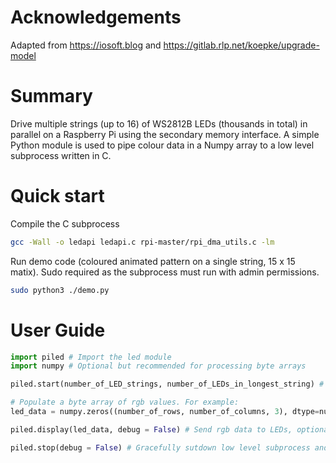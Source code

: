 # Acknowledgements #
Adapted from https://iosoft.blog  and https://gitlab.rlp.net/koepke/upgrade-model

# Summary #
Drive multiple strings (up to 16) of WS2812B LEDs (thousands in total) in parallel on a Raspberry Pi using the secondary memory interface. A simple Python module is used to pipe colour data in a Numpy array to a low level subprocess written in C.

# Quick start #
Compile the C subprocess
```bash
gcc -Wall -o ledapi ledapi.c rpi-master/rpi_dma_utils.c -lm
```
Run demo code (coloured animated pattern on a single string, 15 x 15 matix). Sudo required as the subprocess must run with admin permissions.
```bash
sudo python3 ./demo.py
```

# User Guide #

```python
import piled # Import the led module
import numpy # Optional but recommended for processing byte arrays

piled.start(number_of_LED_strings, number_of_LEDs_in_longest_string) # starts low level subprocess and sets up communications

# Populate a byte array of rgb values. For example:
led_data = numpy.zeros((number_of_rows, number_of_columns, 3), dtype=numpy.uint8) # Create blank of bytes to store rgb values for a matrix of LEDs

piled.display(led_data, debug = False) # Send rgb data to LEDs, optionally display some debug information

piled.stop(debug = False) # Gracefully sutdown low level subprocess and optionally display some debug information

